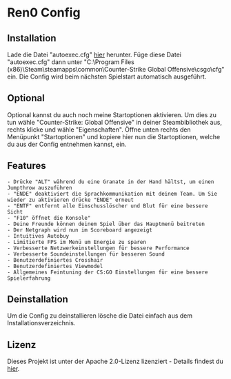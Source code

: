# Ren0 Config

## Installation

Lade die Datei "autoexec.cfg" [hier](https://github.com/MrFlashGame/ren0-config/releases/download/3.0/autoexec.cfg) herunter. Füge diese Datei "autoexec.cfg" dann unter "C:\Program Files (x86)\Steam\steamapps\common\Counter-Strike Global Offensive\csgo\cfg" ein.
Die Config wird beim nächsten Spielstart automatisch ausgeführt.

## Optional

Optional kannst du auch noch meine Startoptionen aktivieren. Um dies zu tun wähle "Counter-Strike: Global Offensive" 
in deiner Steambibliothek aus, rechts klicke und wähle "Eigenschaften". Öffne unten rechts den Menüpunkt "Startoptionen" und kopiere
hier nun die Startoptionen, welche du aus der Config entnehmen kannst, ein.

## Features
```
- Drücke "ALT" während du eine Granate in der Hand hältst, um einen Jumpthrow auszuführen
- "ENDE" deaktiviert die Sprachkommunikation mit deinem Team. Um Sie wieder zu aktivieren drücke "ENDE" erneut
- "ENTF" entfernt alle Einschusslöscher und Blut für eine bessere Sicht
- "F10" öffnet die Konsole"
- Deine Freunde können deinem Spiel über das Hauptmenü beitreten
- Der Netgraph wird nun im Scoreboard angezeigt
- Intuitives Autobuy
- Limitierte FPS im Menü um Energie zu sparen
- Verbesserte Netzwerkeinstellungen für bessere Performance
- Verbesserte Soundeinstellungen für besseren Sound
- Benutzerdefiniertes Crosshair
- Benutzerdefiniertes Viewmodel
- Allgemeines Feintuning der CS:GO Einstellungen für eine bessere Spielerfahrung
```


## Deinstallation 

Um die Config zu deinstallieren lösche die Datei einfach aus dem Installationsverzeichnis.

## Lizenz

Dieses Projekt ist unter der Apache 2.0-Lizenz lizenziert - Details findest du [hier](https://github.com/MrFlashGame/Ren0-Config/blob/master/LICENSE.md).
